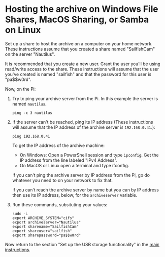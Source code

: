 # Hosting the archive on Windows File Shares, MacOS Sharing, or Samba on Linux
Set up a share to host the archive on a computer on your home network. These instructions assume that you created a share named "SailfishCam" on the server "Nautilus".

It is recommended that you create a new user. Grant the user you'll be using read/write access to the share. These instructions will assume that the user you've created is named "sailfish" and that the password for this user is "pa$$w0rd".

Now, on the Pi:
1. Try to ping your archive server from the Pi. In this example the server is named `nautilus`.
    ```
    ping -c 3 nautilus
    ```
1. If the server can't be reached, ping its IP address (These instructions will assume that the IP address of the archive server is `192.168.0.41`.):
    ```
    ping 192.168.0.41
    ```
    To get the IP address of the archive machine:
    * On Windows: Open a PowerShell session and type `ipconfig`. Get the IP address from the line labeled "IPv4 Address". 
    * On MacOS or Linux open a terminal and type ifconfig.

    If you can't ping the archive server by IP address from the Pi, go do whatever you need to on your network to fix that.
    
    If you can't reach the archive server by name but you can by IP address then use its IP address, below, for the `archiveserver` variable.

1. Run these commands, subsituting your values:
    ```
    sudo -i
    export ARCHIVE_SYSTEM="cifs"
    export archiveserver="Nautilus"
    export sharename="SailfishCam"
    export shareuser="sailfish"
    export sharepassword="pa$$w0rd"
    ```

Now return to the section "Set up the USB storage functionality" in the [main instructions](/README.md).